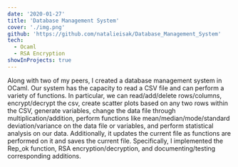 ```yaml
---
date: '2020-01-27'
title: 'Database Management System'
cover: './img.png'
github: 'https://github.com/natalieisak/Database_Management_System'
tech:
  - Ocaml
  - RSA Encryption 
showInProjects: true
---
```


Along with two of my peers, I created a database management system in OCaml. Our system has
the capacity to read a CSV file and can perform a variety of functions. In particular, we can
read/add/delete rows/columns, encrypt/decrypt the csv, create scatter plots based on any two
rows within the CSV, generate variables, change the data file through multiplication/addition,
perform functions like mean/median/mode/standard deviation/variance on the data file or
variables, and perform statistical analysis on our data. Additionally, it updates the current file as
functions are performed on it and saves the current file. Specifically, I implemented the Rep_ok function, RSA encryption/decryption, and documenting/testing corresponding additions. 